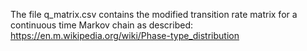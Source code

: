 The file q_matrix.csv contains the modified transition rate matrix for a continuous time Markov chain as described:
https://en.m.wikipedia.org/wiki/Phase-type_distribution
